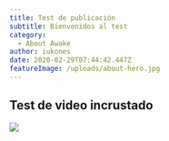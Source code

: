 ```yaml
---
title: Test de publicación
subtitle: Bienvenidos al test
category:
  - About Awake
author: iukones
date: 2020-02-29T07:44:42.447Z
featureImage: /uploads/about-hero.jpg
---
```

## Test de video incrustado



[![](http://img.youtube.com/vi/_CNZJLYvINc/0.jpg)](http://www.youtube.com/watch?v=_CNZJLYvINc "")
